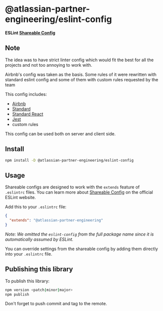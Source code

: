 # @atlassian-partner-engineering/eslint-config

**ESLint [Shareable Config](https://eslint.org/docs/developer-guide/shareable-configs)**

## Note

The idea was to have strict linter config which would fit the best for all the projects and not too annoying to work with.

Airbnb's config was taken as the basis. Some rules of it were rewritten with standard eslint config and some of them with custom rules requested by the team

This config includes:

- [Airbnb](https://www.npmjs.com/package/eslint-config-airbnb)
- [Standard](https://github.com/standard/eslint-config-standard)
- [Standard React](https://github.com/standard/eslint-config-standard-react)
- [Jest](https://www.npmjs.com/package/eslint-plugin-jest)
- custom rules

This config can be used both on server and client side.

## Install

```bash
npm install -D @atlassian-partner-engineering/eslint-config
```

## Usage

Shareable configs are designed to work with the `extends` feature of `.eslintrc` files. You can learn more about [Shareable Config](https://eslint.org/docs/developer-guide/shareabke-configs) on the official ESLint website.

Add this to your `.eslintrc` file:

```json
{
  "extends": "@atlassian-partner-engineering"
}
```

*Note: We omitted the `eslint-config` from the full package name since it is automatically assumed by ESLint.*

You can override settings from the shareable config by adding them directly into your `.eslintrc` file.

## Publishing this library

To publish this library:

```bash
npm version <patch|minor|major>
npm publish
```

Don't forget to push commit and tag to the remote.
